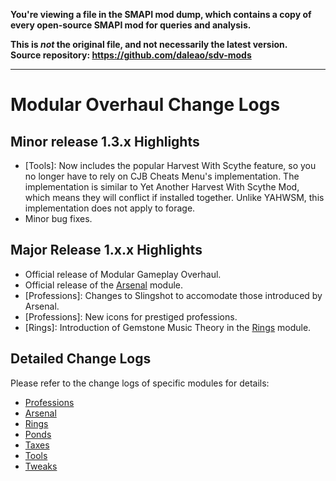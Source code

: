 **You're viewing a file in the SMAPI mod dump, which contains a copy of every open-source SMAPI mod
for queries and analysis.**

**This is _not_ the original file, and not necessarily the latest version.**  
**Source repository: https://github.com/daleao/sdv-mods**

----

# Modular Overhaul Change Logs

## Minor release 1.3.x Highlights

* [Tools]: Now includes the popular Harvest With Scythe feature, so you no longer have to rely on CJB Cheats Menu's implementation. The implementation is similar to Yet Another Harvest With Scythe Mod, which means they will conflict if installed together. Unlike YAHWSM, this implementation does not apply to forage.
* Minor bug fixes.

## Major Release 1.x.x Highlights

* Official release of Modular Gameplay Overhaul.
* Official release of the [Arsenal](Modules/Arsenal/README.md) module.
* [Professions]: Changes to Slingshot to accomodate those introduced by Arsenal.
* [Professions]: New icons for prestiged professions.
* [Rings]: Introduction of Gemstone Music Theory in the [Rings](Modules/Rings/README.md) module.

## Detailed Change Logs

Please refer to the change logs of specific modules for details:

* [Professions](Modules/Professions/CHANGELOG.md)
* [Arsenal](Modules/Arsenal/CHANGELOG.md)
* [Rings](Modules/Rings/CHANGELOG.md)
* [Ponds](Modules/Ponds/CHANGELOG.md)
* [Taxes](Modules/Taxes/CHANGELOG.md)
* [Tools](Modules/Tools/CHANGELOG.md)
* [Tweaks](Modules/Tweex/CHANGELOG.md)
